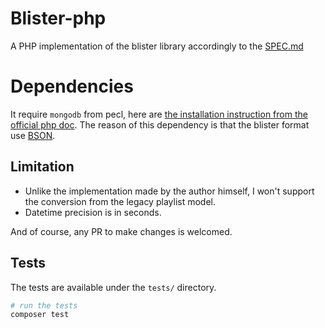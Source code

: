 # Blister-php

A PHP implementation of the blister library accordingly to the [SPEC.md](https://github.com/lolPants/Blister/blob/master/SPEC.md)

# Dependencies

It require `mongodb` from pecl, here are [the installation instruction from the official php doc](https://www.php.net/manual/en/mongodb.installation.pecl.php).
The reason of this dependency is that the blister format use [BSON](http://bsonspec.org/).

## Limitation

- Unlike the implementation made by the author himself, I won't support the conversion from the legacy playlist model.
- Datetime precision is in seconds.

And of course, any PR to make changes is welcomed.

## Tests
The tests are available under the `tests/` directory.

```bash
# run the tests
composer test
```